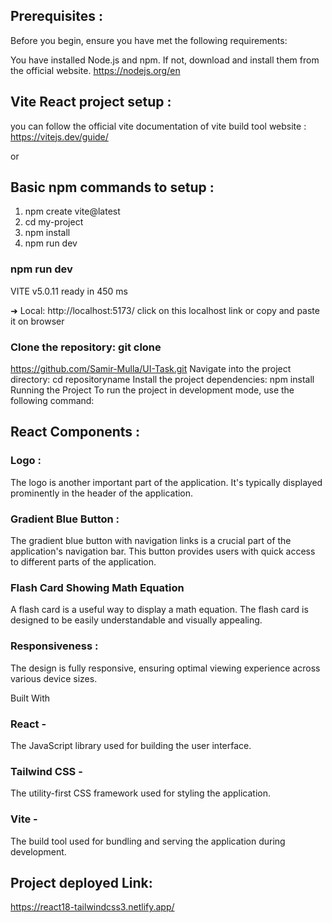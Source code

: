 ## Prerequisites :

Before you begin, ensure you have met the following requirements:

You have installed Node.js and npm. If not, download and install them from the official website.
https://nodejs.org/en

## Vite React project setup :

you can follow the official vite documentation of vite build tool website : https://vitejs.dev/guide/

or

## Basic npm commands to setup :

1. npm create vite@latest
2. cd my-project
3. npm install
4. npm run dev

### npm run dev

VITE v5.0.11 ready in 450 ms

➜ Local: http://localhost:5173/
click on this localhost link or copy and paste it on browser


### Clone the repository: git clone

https://github.com/Samir-Mulla/UI-Task.git
Navigate into the project directory: cd repositoryname
Install the project dependencies: npm install
Running the Project
To run the project in development mode, use the following command:



## React Components :

### Logo :

The logo is another important part of the application. It's typically displayed prominently in the header of the application.

### Gradient Blue Button :
The gradient blue button with navigation links is a crucial part of the application's navigation bar. This button provides users with quick access to different parts of the application.

### Flash Card Showing Math Equation

A flash card is a useful way to display a math equation. The flash card is designed to be easily understandable and visually appealing.

### Responsiveness :

The design is fully responsive, ensuring optimal viewing experience across various device sizes.

Built With

### React -

The JavaScript library used for building the user interface.

### Tailwind CSS -

The utility-first CSS framework used for styling the application.

### Vite -

The build tool used for bundling and serving the application during development.

## Project deployed Link:
https://react18-tailwindcss3.netlify.app/